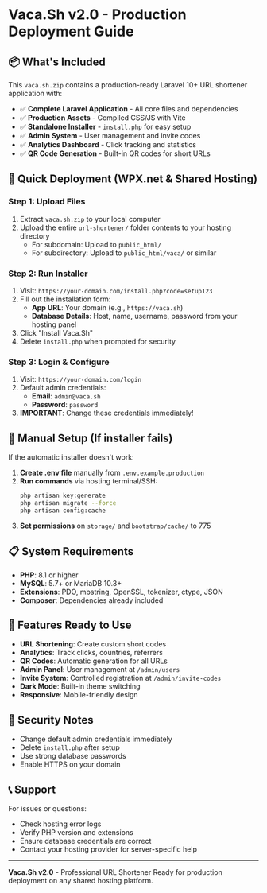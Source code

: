 # Vaca.Sh v2.0 - Production Deployment Guide

## 📦 What's Included

This `vaca.sh.zip` contains a production-ready Laravel 10+ URL shortener application with:

- ✅ **Complete Laravel Application** - All core files and dependencies
- ✅ **Production Assets** - Compiled CSS/JS with Vite
- ✅ **Standalone Installer** - `install.php` for easy setup
- ✅ **Admin System** - User management and invite codes
- ✅ **Analytics Dashboard** - Click tracking and statistics
- ✅ **QR Code Generation** - Built-in QR codes for short URLs

## 🚀 Quick Deployment (WPX.net & Shared Hosting)

### Step 1: Upload Files
1. Extract `vaca.sh.zip` to your local computer
2. Upload the entire `url-shortener/` folder contents to your hosting directory
   - For subdomain: Upload to `public_html/` 
   - For subdirectory: Upload to `public_html/vaca/` or similar

### Step 2: Run Installer
1. Visit: `https://your-domain.com/install.php?code=setup123`
2. Fill out the installation form:
   - **App URL**: Your domain (e.g., `https://vaca.sh`)
   - **Database Details**: Host, name, username, password from your hosting panel
3. Click "Install Vaca.Sh"
4. Delete `install.php` when prompted for security

### Step 3: Login & Configure
1. Visit: `https://your-domain.com/login`
2. Default admin credentials:
   - **Email**: `admin@vaca.sh`
   - **Password**: `password`
3. **IMPORTANT**: Change these credentials immediately!

## 🔧 Manual Setup (If installer fails)

If the automatic installer doesn't work:

1. **Create .env file** manually from `.env.example.production`
2. **Run commands** via hosting terminal/SSH:
   ```bash
   php artisan key:generate
   php artisan migrate --force
   php artisan config:cache
   ```
3. **Set permissions** on `storage/` and `bootstrap/cache/` to 775

## 📋 System Requirements

- **PHP**: 8.1 or higher
- **MySQL**: 5.7+ or MariaDB 10.3+
- **Extensions**: PDO, mbstring, OpenSSL, tokenizer, ctype, JSON
- **Composer**: Dependencies already included

## 🎯 Features Ready to Use

- **URL Shortening**: Create custom short codes
- **Analytics**: Track clicks, countries, referrers
- **QR Codes**: Automatic generation for all URLs
- **Admin Panel**: User management at `/admin/users`
- **Invite System**: Controlled registration at `/admin/invite-codes`
- **Dark Mode**: Built-in theme switching
- **Responsive**: Mobile-friendly design

## 🔐 Security Notes

- Change default admin credentials immediately
- Delete `install.php` after setup
- Use strong database passwords
- Enable HTTPS on your domain

## 📞 Support

For issues or questions:
- Check hosting error logs
- Verify PHP version and extensions
- Ensure database credentials are correct
- Contact your hosting provider for server-specific help

---

**Vaca.Sh v2.0** - Professional URL Shortener
Ready for production deployment on any shared hosting platform. 